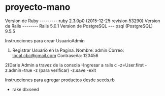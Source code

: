 # proyecto-mano

Version de Ruby --------- ruby 2.3.0p0 (2015-12-25 revision 53290) 
Version de Rails -------- Rails 5.0.1 
Version de PostgreSQL --- psql (PostgreSQL) 9.5.5

Instrucciones para crear UsuarioAdmin
1) Registrar Usuario en la Pagina.
  Nombre: admin
  Correo: local.cbc@gmail.com
  Contraseña: 123456

2)Darle Admin a travez de la consola
-Ingresar a rails c
-z=User.first
-z.admin=true
-z (para verificar)
-z.save
-exit

Instrucciones para agregar productos desde seeds.rb
- rake db:seed
